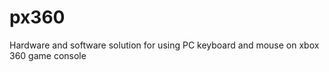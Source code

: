 px360
=====

Hardware and software solution for using PC keyboard and mouse on xbox 360 game console
